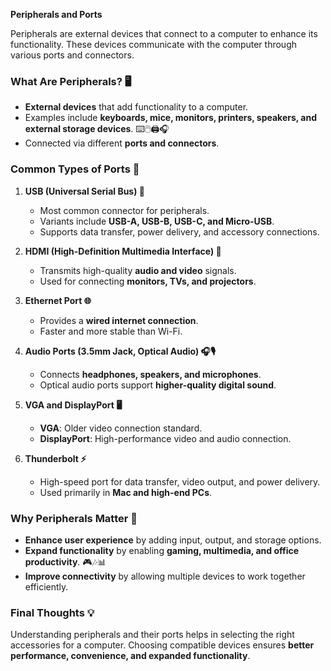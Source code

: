 **Peripherals and Ports**

Peripherals are external devices that connect to a computer to enhance its functionality. These devices communicate with the computer through various ports and connectors.

### What Are Peripherals? 🖥️
- **External devices** that add functionality to a computer.
- Examples include **keyboards, mice, monitors, printers, speakers, and external storage devices**. ⌨️🖱️🖨️🎧
- Connected via different **ports and connectors**.

### Common Types of Ports 🔌
1. **USB (Universal Serial Bus) 🔗**
   - Most common connector for peripherals.
   - Variants include **USB-A, USB-B, USB-C, and Micro-USB**.
   - Supports data transfer, power delivery, and accessory connections.

2. **HDMI (High-Definition Multimedia Interface) 🎥**
   - Transmits high-quality **audio and video** signals.
   - Used for connecting **monitors, TVs, and projectors**.

3. **Ethernet Port 🌐**
   - Provides a **wired internet connection**.
   - Faster and more stable than Wi-Fi.

4. **Audio Ports (3.5mm Jack, Optical Audio) 🎧🎙️**
   - Connects **headphones, speakers, and microphones**.
   - Optical audio ports support **higher-quality digital sound**.

5. **VGA and DisplayPort 🖥️**
   - **VGA**: Older video connection standard.
   - **DisplayPort**: High-performance video and audio connection.

6. **Thunderbolt ⚡**
   - High-speed port for data transfer, video output, and power delivery.
   - Used primarily in **Mac and high-end PCs**.

### Why Peripherals Matter 🎯
- **Enhance user experience** by adding input, output, and storage options.
- **Expand functionality** by enabling **gaming, multimedia, and office productivity**. 🎮🎶📊
- **Improve connectivity** by allowing multiple devices to work together efficiently.

### Final Thoughts 💡
Understanding peripherals and their ports helps in selecting the right accessories for a computer. Choosing compatible devices ensures **better performance, convenience, and expanded functionality**.

